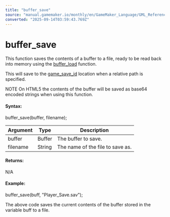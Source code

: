 ```yaml
---
title: "buffer_save"
source: "manual.gamemaker.io/monthly/en/GameMaker_Language/GML_Reference/Buffers/buffer_save.htm"
converted: "2025-09-14T03:59:43.769Z"
---
```


# buffer\_save

This function saves the contents of a buffer to a file, ready to be read back into memory using the [buffer\_load](buffer_load.md) function.

This will save to the [game\_save\_id](../General_Game_Control/game_save_id.md) location when a relative path is specified.

NOTE On HTML5 the contents of the buffer will be saved as base64 encoded strings when using this function.

#### Syntax:

buffer\_save(buffer, filename);

| Argument | Type | Description |
| --- | --- | --- |
| buffer | Buffer | The buffer to save. |
| filename | String | The name of the file to save as. |

#### Returns:

N/A

#### Example:

buffer\_save(buff, "Player\_Save.sav");

The above code saves the current contents of the buffer stored in the variable buff to a file.
